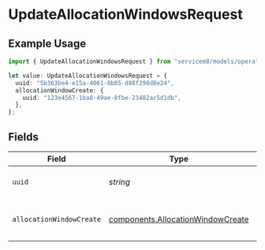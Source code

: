 # UpdateAllocationWindowsRequest

## Example Usage

```typescript
import { UpdateAllocationWindowsRequest } from "servicem8/models/operations";

let value: UpdateAllocationWindowsRequest = {
  uuid: "5b363be4-e15a-4061-8b85-d88f298d8e24",
  allocationWindowCreate: {
    uuid: "123e4567-1ba8-49ae-8fbe-23482ac5d1db",
  },
};
```

## Fields

| Field                                                                                  | Type                                                                                   | Required                                                                               | Description                                                                            |
| -------------------------------------------------------------------------------------- | -------------------------------------------------------------------------------------- | -------------------------------------------------------------------------------------- | -------------------------------------------------------------------------------------- |
| `uuid`                                                                                 | *string*                                                                               | :heavy_check_mark:                                                                     | UUID of the Allocation Window                                                          |
| `allocationWindowCreate`                                                               | [components.AllocationWindowCreate](../../models/components/allocationwindowcreate.md) | :heavy_check_mark:                                                                     | Allocation Window fields to update                                                     |
